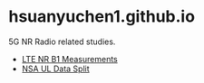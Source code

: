 # hsuanyuchen1.github.io
5G NR Radio related studies.

- [LTE NR B1 Measurements](https://hsuanyuchen1.github.io/LTE_NR_B1_Measurements.html) 
- [NSA UL Data Split](https://hsuanyuchen1.github.io/UL_DATA_Split.html)
